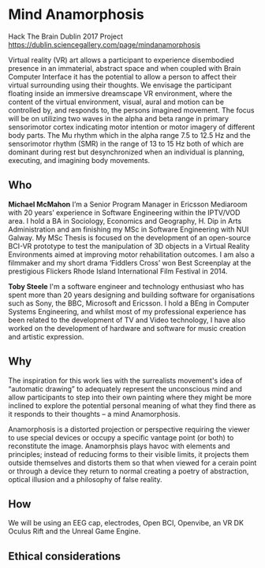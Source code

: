 # Mind Anamorphosis
Hack The Brain Dublin 2017 Project
https://dublin.sciencegallery.com/page/mindanamorphosis

Virtual reality (VR) art allows a participant to experience disembodied presence in an immaterial, abstract space and when coupled with Brain Computer Interface it has the potential to allow a person to affect their virtual surrounding using their thoughts. We envisage the participant floating inside an immersive dreamscape VR environment, where the content of the virtual environment, visual, aural and motion can be controlled by, and responds to, the persons imagined movement. The focus will be on utilizing two waves in the alpha and beta range in primary sensorimotor cortex indicating motor intention or motor imagery of different body parts. The Mu rhythm which in the alpha range 7.5 to 12.5 Hz and the sensorimotor rhythm (SMR) in the range of 13 to 15 Hz both of which are dominant during rest but desynchronized when an individual is planning, executing, and imagining body movements. 

## Who
**Michael McMahon**
I’m a Senior Program Manager in Ericsson Mediaroom with 20 years’ experience in Software Engineering within the IPTV/VOD area. I hold a BA in Sociology, Economics and Geography, H. Dip in Arts Administration and am finishing my MSc in Software Engineering with NUI Galway. My MSc Thesis is focused on the development of an open-source BCI-VR prototype to test the manipulation of 3D objects in a Virtual Reality Environments aimed at improving motor rehabilitation outcomes. I am also a filmmaker and my short drama ‘Fiddlers Cross’ won Best Screenplay at the prestigious Flickers Rhode Island International Film Festival in 2014.

**Toby Steele**
I'm a software engineer and technology enthusiast who has spent more than 20 years designing and building software for organisations such as Sony, the BBC, Microsoft and Ericsson. I hold a BEng in Computer Systems Engineering, and whilst most of my professional experience has been related to the development of TV and Video technology, I have also worked on the development of hardware and software for music creation and artistic expression.

## Why
The inspiration for this work lies with the surrealists movement's idea of “automatic drawing” to adequately represent the unconscious mind and allow participants to step into their own painting where they might be more inclined to explore the potential personal meaning of what they find there as it responds to their thoughts – a mind Anamorphosis.

Anamorphosis is a distorted projection or perspective requiring the viewer to use special devices or occupy a specific vantage point (or both) to reconstitute the image.  Anamorphsis plays havoc with elements and principles; instead of reducing forms to their visible limits, it projects them outside themselves and distorts them so that when viewed for a cerain point or through a device they return to normal creating a poetry of abstraction, optical illusion and a philosophy of false reality.

## How
We will be using an EEG cap, electrodes, Open BCI, Openvibe, an VR DK Oculus Rift and the Unreal Game Engine.

## Ethical considerations
